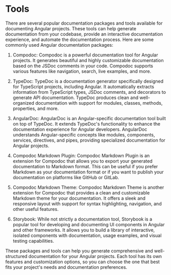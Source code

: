 # Tools

There are several popular documentation packages and tools available for documenting Angular projects. These tools can help generate documentation from your codebase, provide an interactive documentation experience, and automate the documentation process. Here are some commonly used Angular documentation packages:

1. Compodoc: Compodoc is a powerful documentation tool for Angular projects. It generates beautiful and highly customizable documentation based on the JSDoc comments in your code. Compodoc supports various features like navigation, search, live examples, and more.

2. TypeDoc: TypeDoc is a documentation generator specifically designed for TypeScript projects, including Angular. It automatically extracts information from TypeScript types, JSDoc comments, and decorators to generate API documentation. TypeDoc produces clean and well-organized documentation with support for modules, classes, methods, properties, and more.

3. AngularDoc: AngularDoc is an Angular-specific documentation tool built on top of TypeDoc. It extends TypeDoc's functionality to enhance the documentation experience for Angular developers. AngularDoc understands Angular-specific concepts like modules, components, services, directives, and pipes, providing specialized documentation for Angular projects.

4. Compodoc Markdown Plugin: Compodoc Markdown Plugin is an extension for Compodoc that allows you to export your generated documentation to Markdown format. This can be useful if you prefer Markdown as your documentation format or if you want to publish your documentation on platforms like GitHub or GitLab.

5. Compodoc Markdown Theme: Compodoc Markdown Theme is another extension for Compodoc that provides a clean and customizable Markdown theme for your documentation. It offers a sleek and responsive layout with support for syntax highlighting, navigation, and other useful features.

6. Storybook: While not strictly a documentation tool, Storybook is a popular tool for developing and documenting UI components in Angular and other frameworks. It allows you to build a library of interactive, isolated components with documentation, usage examples, and visual testing capabilities.

These packages and tools can help you generate comprehensive and well-structured documentation for your Angular projects. Each tool has its own features and customization options, so you can choose the one that best fits your project's needs and documentation preferences.
